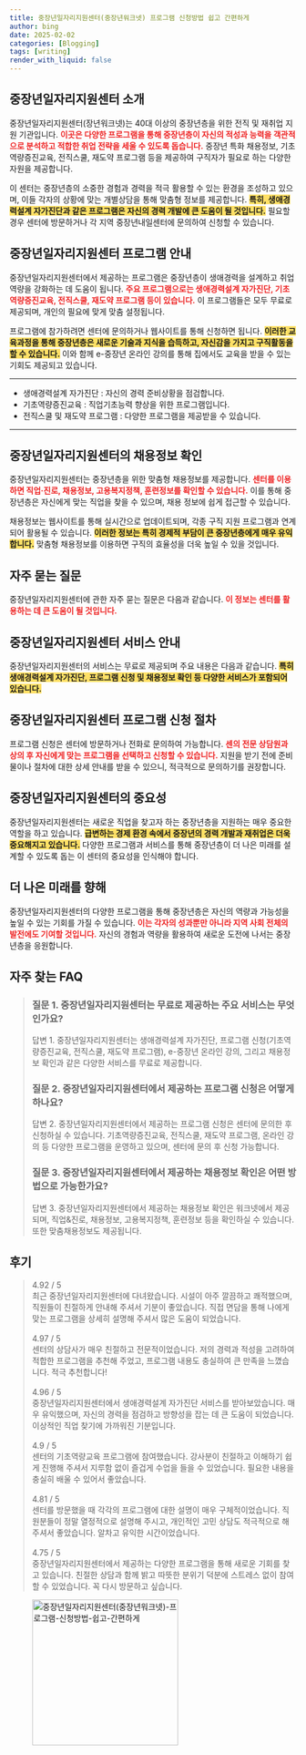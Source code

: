 ```yaml
---
title: 중장년일자리지원센터(중장년워크넷) 프로그램 신청방법 쉽고 간편하게
author: bing
date: 2025-02-02
categories: [Blogging]
tags: [writing]
render_with_liquid: false
---
```



<h2 id='중장년일자리지원센터소개'>중장년일자리지원센터 소개</h2>

<p>중장년일자리지원센터(장년워크넷)는 40대 이상의 중장년층을 위한 전직 및 재취업 지원 기관입니다. <b><span style="color: #ee2323;">이곳은 다양한 프로그램을 통해 중장년층이 자신의 적성과 능력을 객관적으로 분석하고 적합한 취업 전략을 세울 수 있도록 돕습니다.</span></b> 중장년 특화 채용정보, 기초역량증진교육, 전직스쿨, 재도약 프로그램 등을 제공하여 구직자가 필요로 하는 다양한 자원을 제공합니다.</p>

<p>이 센터는 중장년층의 소중한 경험과 경력을 적극 활용할 수 있는 환경을 조성하고 있으며, 이들 각자의 상황에 맞는 개별상담을 통해 맞춤형 정보를 제공합니다. <b><span style="background-color: #ffe066;">특히, 생애경력설계 자가진단과 같은 프로그램은 자신의 경력 개발에 큰 도움이 될 것입니다.</span></b> 필요할 경우 센터에 방문하거나 각 지역 중장년내일센터에 문의하여 신청할 수 있습니다.</p>

<h2 id='프로그램안내'>중장년일자리지원센터 프로그램 안내</h2>

<p>중장년일자리지원센터에서 제공하는 프로그램은 중장년층이 생애경력을 설계하고 취업 역량을 강화하는 데 도움이 됩니다. <b><span style="color: #ee2323;">주요 프로그램으로는 생애경력설계 자가진단, 기초역량증진교육, 전직스쿨, 재도약 프로그램 등이 있습니다.</span></b> 이 프로그램들은 모두 무료로 제공되며, 개인의 필요에 맞게 맞춤 설정됩니다.</p>

<p>프로그램에 참가하려면 센터에 문의하거나 웹사이트를 통해 신청하면 됩니다. <b><span style="background-color: #ffe066;">이러한 교육과정을 통해 중장년층은 새로운 기술과 지식을 습득하고, 자신감을 가지고 구직활동을 할 수 있습니다.</span></b> 이와 함께 e-중장년 온라인 강의를 통해 집에서도 교육을 받을 수 있는 기회도 제공되고 있습니다.</p>

<hr />

<ul>
    <li>생애경력설계 자가진단 : 자신의 경력 준비상황을 점검합니다.</li>
    <li>기초역량증진교육 : 직업기초능력 향상을 위한 프로그램입니다.</li>
    <li>전직스쿨 및 재도약 프로그램 : 다양한 프로그램을 제공받을 수 있습니다.</li>
</ul>

<hr />

<h2 id='채용정보확인'>중장년일자리지원센터의 채용정보 확인</h2>

<p>중장년일자리지원센터는 중장년층을 위한 맞춤형 채용정보를 제공합니다. <b><span style="color: #ee2323;">센터를 이용하면 직업·진로, 채용정보, 고용복지정책, 훈련정보를 확인할 수 있습니다.</span></b> 이를 통해 중장년층은 자신에게 맞는 직업을 찾을 수 있으며, 채용 정보에 쉽게 접근할 수 있습니다.</p>

<p>채용정보는 웹사이트를 통해 실시간으로 업데이트되며, 각종 구직 지원 프로그램과 연계되어 활용될 수 있습니다. <b><span style="background-color: #ffe066;">이러한 정보는 특히 경제적 부담이 큰 중장년층에게 매우 유익합니다.</span></b> 맞춤형 채용정보를 이용하면 구직의 효율성을 더욱 높일 수 있을 것입니다.</p>

<h2 id='자주묻는질문'>자주 묻는 질문</h2>

<p>중장년일자리지원센터에 관한 자주 묻는 질문은 다음과 같습니다. <b><span style="color: #ee2323;">이 정보는 센터를 활용하는 데 큰 도움이 될 것입니다.</span></b></p>

<h2 id='서비스안내'>중장년일자리지원센터 서비스 안내</h2>

<p>중장년일자리지원센터의 서비스는 무료로 제공되며 주요 내용은 다음과 같습니다. <b><span style="background-color: #ffe066;">특히 생애경력설계 자가진단, 프로그램 신청 및 채용정보 확인 등 다양한 서비스가 포함되어 있습니다.</span></b></p>

<h2 id='프로그램신청절차'>중장년일자리지원센터 프로그램 신청 절차</h2>

<p>프로그램 신청은 센터에 방문하거나 전화로 문의하여 가능합니다. <b><span style="color: #ee2323;">센의 전문 상담원과 상의 후 자신에게 맞는 프로그램을 선택하고 신청할 수 있습니다.</span></b> 지원을 받기 전에 준비물이나 절차에 대한 상세 안내를 받을 수 있으니, 적극적으로 문의하기를 권장합니다.</p>

<h2 id='결론'>중장년일자리지원센터의 중요성</h2>

<p>중장년일자리지원센터는 새로운 직업을 찾고자 하는 중장년층을 지원하는 매우 중요한 역할을 하고 있습니다. <b><span style="background-color: #ffe066;">급변하는 경제 환경 속에서 중장년의 경력 개발과 재취업은 더욱 중요해지고 있습니다.</span></b> 다양한 프로그램과 서비스를 통해 중장년층이 더 나은 미래를 설계할 수 있도록 돕는 이 센터의 중요성을 인식해야 합니다.</p>

<h2 id='미래의길'>더 나은 미래를 향해</h2>

<p>중장년일자리지원센터의 다양한 프로그램을 통해 중장년층은 자신의 역량과 가능성을 높일 수 있는 기회를 가질 수 있습니다. <b><span style="color: #ee2323;">이는 각자의 성과뿐만 아니라 지역 사회 전체의 발전에도 기여할 것입니다.</span></b> 자신의 경험과 역량을 활용하여 새로운 도전에 나서는 중장년층을 응원합니다.</p>

<h2 id='자주_찾는_FAQ'>자주 찾는 FAQ</h2>
<div itemscope="" itemtype="https://schema.org/FAQPage"> 
<blockquote> 
<div itemscope="" itemprop="mainEntity" itemtype="https://schema.org/Question"> 
<h3 itemprop="name">질문 1. 중장년일자리지원센터는 무료로 제공하는 주요 서비스는 무엇인가요?</h3> 
<div itemscope="" itemprop="acceptedAnswer" itemtype="https://schema.org/Answer"> 
<span itemprop="text"> 
<p>답변 1. 중장년일자리지원센터는 생애경력설계 자가진단, 프로그램 신청(기초역량증진교육, 전직스쿨, 재도약 프로그램), e-중장년 온라인 강의, 그리고 채용정보 확인과 같은 다양한 서비스를 무료로 제공합니다.</p> 
</span> 
</div> 
</div> 

<div itemscope="" itemprop="mainEntity" itemtype="https://schema.org/Question"> 
<h3 itemprop="name">질문 2. 중장년일자리지원센터에서 제공하는 프로그램 신청은 어떻게 하나요?</h3> 
<div itemscope="" itemprop="acceptedAnswer" itemtype="https://schema.org/Answer"> 
<span itemprop="text"> 
<p>답변 2. 중장년일자리지원센터에서 제공하는 프로그램 신청은 센터에 문의한 후 신청하실 수 있습니다. 기초역량증진교육, 전직스쿨, 재도약 프로그램, 온라인 강의 등 다양한 프로그램을 운영하고 있으며, 센터에 문의 후 신청 가능합니다.</p> 
</span> 
</div> 
</div> 

<div itemscope="" itemprop="mainEntity" itemtype="https://schema.org/Question"> 
<h3 itemprop="name">질문 3. 중장년일자리지원센터에서 제공하는 채용정보 확인은 어떤 방법으로 가능한가요?</h3> 
<div itemscope="" itemprop="acceptedAnswer" itemtype="https://schema.org/Answer"> 
<span itemprop="text"> 
<p>답변 3. 중장년일자리지원센터에서 제공하는 채용정보 확인은 워크넷에서 제공되며, 직업&진로, 채용정보, 고용복지정책, 훈련정보 등을 확인하실 수 있습니다. 또한 맞춤채용정보도 제공됩니다.</p> 
</span> 
</div> 
</div> 
</blockquote> 
</div>
<h2 id='후기'>후기</h2>
<div itemscope itemtype="https://schema.org/Product">
  <blockquote>
  <div itemprop="review" itemscope itemtype="https://schema.org/Review">
      <div itemprop="reviewRating" itemscope itemtype="https://schema.org/Rating"> <span itemprop="ratingValue">4.92</span> / <span itemprop="bestRating">5</span> </div>
      <span itemprop="reviewBody">최근 중장년일자리지원센터에 다녀왔습니다. 시설이 아주 깔끔하고 쾌적했으며, 직원들이 친절하게 안내해 주셔서 기분이 좋았습니다. 직접 면담을 통해 나에게 맞는 프로그램을 상세히 설명해 주셔서 많은 도움이 되었습니다.</span>
  </div>
  <br>
  <div itemprop="review" itemscope itemtype="https://schema.org/Review">
      <div itemprop="reviewRating" itemscope itemtype="https://schema.org/Rating"> <span itemprop="ratingValue">4.97</span> / <span itemprop="bestRating">5</span> </div>
      <span itemprop="reviewBody">센터의 상담사가 매우 친절하고 전문적이었습니다. 저의 경력과 적성을 고려하여 적합한 프로그램을 추천해 주었고, 프로그램 내용도 충실하여 큰 만족을 느꼈습니다. 적극 추천합니다!</span>
  </div>
  <br>
  <div itemprop="review" itemscope itemtype="https://schema.org/Review">
      <div itemprop="reviewRating" itemscope itemtype="https://schema.org/Rating"> <span itemprop="ratingValue">4.96</span> / <span itemprop="bestRating">5</span> </div>
      <span itemprop="reviewBody">중장년일자리지원센터에서 생애경력설계 자가진단 서비스를 받아보았습니다. 매우 유익했으며, 자신의 경력을 점검하고 방향성을 잡는 데 큰 도움이 되었습니다. 이상적인 직업 찾기에 가까워진 기분입니다.</span>
  </div>
  <br>
  <div itemprop="review" itemscope itemtype="https://schema.org/Review">
      <div itemprop="reviewRating" itemscope itemtype="https://schema.org/Rating"> <span itemprop="ratingValue">4.9</span> / <span itemprop="bestRating">5</span> </div>
      <span itemprop="reviewBody">센터의 기초역량교육 프로그램에 참여했습니다. 강사분이 친절하고 이해하기 쉽게 진행해 주셔서 지루함 없이 즐겁게 수업을 들을 수 있었습니다. 필요한 내용을 충실히 배울 수 있어서 좋았습니다.</span>
  </div>
  <br>
  <div itemprop="review" itemscope itemtype="https://schema.org/Review">
      <div itemprop="reviewRating" itemscope itemtype="https://schema.org/Rating"> <span itemprop="ratingValue">4.81</span> / <span itemprop="bestRating">5</span> </div>
      <span itemprop="reviewBody">센터를 방문했을 때 각각의 프로그램에 대한 설명이 매우 구체적이었습니다. 직원분들이 정말 열정적으로 설명해 주시고, 개인적인 고민 상담도 적극적으로 해주셔서 좋았습니다. 알차고 유익한 시간이었습니다.</span>
  </div>
  <br>
  <div itemprop="review" itemscope itemtype="https://schema.org/Review">
      <div itemprop="reviewRating" itemscope itemtype="https://schema.org/Rating"> <span itemprop="ratingValue">4.75</span> / <span itemprop="bestRating">5</span> </div>
      <span itemprop="reviewBody">중장년일자리지원센터에서 제공하는 다양한 프로그램을 통해 새로운 기회를 찾고 있습니다. 친절한 상담과 함께 밝고 따뜻한 분위기 덕분에 스트레스 없이 참여할 수 있었습니다. 꼭 다시 방문하고 싶습니다.</span>
  </div>
  </blockquote>
</div>
<figure class="image"><img src="https://yellowplanner.github.io/assets/img/thumbnail/중장년일자리지원센터(중장년워크넷)-프로그램-신청방법-쉽고-간편하게.webp" alt="중장년일자리지원센터(중장년워크넷)-프로그램-신청방법-쉽고-간편하게" width="256" height="256"></figure>